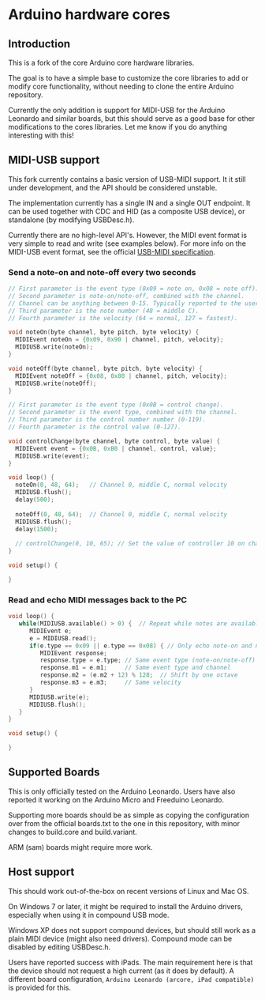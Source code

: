 # Arduino hardware cores

## Introduction

This is a fork of the core Arduino core hardware libraries.

The goal is to have a simple base to customize the core libraries to add or modify core functionality, without
needing to clone the entire Arduino repository.

Currently the only addition is support for MIDI-USB for the Arduino Leonardo and similar boards, but this should
serve as a good base for other modifications to the cores libraries. Let me know if you do anything interesting with this!

## MIDI-USB support

This fork currently contains a basic version of USB-MIDI support. It it still under development, and the API should be considered unstable.

The implementation currently has a single IN and a single OUT endpoint. It can be used together with CDC and HID (as a composite USB device),
 or standalone (by modifying USBDesc.h).

Currently there are no high-level API's. However, the MIDI event format is very simple to read and write (see examples below).
For more info on the MIDI-USB event format, see the official [USB-MIDI specification][2].

### Send a note-on and note-off every two seconds

```cpp
// First parameter is the event type (0x09 = note on, 0x08 = note off).
// Second parameter is note-on/note-off, combined with the channel.
// Channel can be anything between 0-15. Typically reported to the user as 1-16.
// Third parameter is the note number (48 = middle C).
// Fourth parameter is the velocity (64 = normal, 127 = fastest).

void noteOn(byte channel, byte pitch, byte velocity) {
  MIDIEvent noteOn = {0x09, 0x90 | channel, pitch, velocity};
  MIDIUSB.write(noteOn);
}

void noteOff(byte channel, byte pitch, byte velocity) {
  MIDIEvent noteOff = {0x08, 0x80 | channel, pitch, velocity};
  MIDIUSB.write(noteOff);
}

// First parameter is the event type (0x0B = control change).
// Second parameter is the event type, combined with the channel.
// Third parameter is the control number number (0-119).
// Fourth parameter is the control value (0-127).

void controlChange(byte channel, byte control, byte value) {
  MIDIEvent event = {0x0B, 0xB0 | channel, control, value};
  MIDIUSB.write(event);
}

void loop() {
  noteOn(0, 48, 64);   // Channel 0, middle C, normal velocity
  MIDIUSB.flush();
  delay(500);
  
  noteOff(0, 48, 64);  // Channel 0, middle C, normal velocity
  MIDIUSB.flush();
  delay(1500);
  
  // controlChange(0, 10, 65); // Set the value of controller 10 on channel 0 to 65
}

void setup() {

}
```

### Read and echo MIDI messages back to the PC

```cpp
void loop() {
   while(MIDIUSB.available() > 0) {  // Repeat while notes are available to read.
      MIDIEvent e;
      e = MIDIUSB.read();
      if(e.type == 0x09 || e.type == 0x08) { // Only echo note-on and note-off
         MIDIEvent response;
         response.type = e.type; // Same event type (note-on/note-off)
         response.m1 = e.m1;     // Same event type and channel
         response.m2 = (e.m2 + 12) % 128;  // Shift by one octave
         response.m3 = e.m3;     // Same velocity
      }
      MIDIUSB.write(e);
      MIDIUSB.flush();
   }
}

void setup() {

}
```


## Supported Boards

This is only officially tested on the Arduino Leonardo. Users have also reported it working on the Arduino Micro and Freeduino Leonardo.

Supporting more boards should be as simple as copying the configuration over from the official boards.txt to the one in this repository,
 with minor changes to build.core and build.variant.

ARM (sam) boards might require more work.

## Host support

This should work out-of-the-box on recent versions of Linux and Mac OS.

On Windows 7 or later, it might be required to install the Arduino drivers, especially when using it in compound USB mode.

Windows XP does not support compound devices, but should still work as a plain MIDI device (might also need drivers). Compound mode can be disabled by editing USBDesc.h.

Users have reported success with iPads. The main requirement here is that the device should not request a high current (as it does by default). A different board configuration, `Arduino Leonardo (arcore, iPad compatible)` is provided for this.


 [1]: https://github.com/arduino/Arduino/tree/ide-1.5.x/hardware/arduino/avr/cores
 [2]: http://www.usb.org/developers/docs/devclass_docs/midi10.pdf
